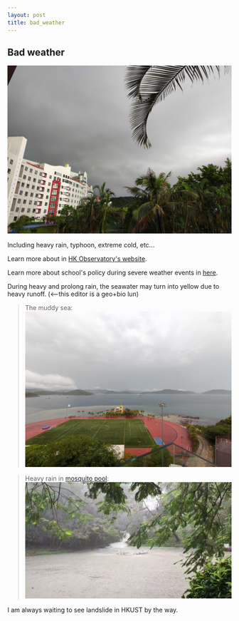 ```yaml
---
layout: post
title: bad_weather 
---
```

## Bad weather
![bbc](/media/bbc.jpg)

Including heavy rain, typhoon, extreme cold, etc...

Learn more about in [HK Observatory's website](https://www.hko.gov.hk/en/education/educational_resources_main.html).

Learn more about school's policy during severe weather events in [here](https://cmo.hkust.edu.hk/severe-weather-information). 

During heavy and prolong rain, the seawater may turn into yellow due to heavy runoff. (<--this editor is a geo+bio lun)

> The muddy sea: 
![the muddy sea](/media/muddy_sea.jpg)

> Heavy rain in [mosquito pool]():
![rain in mosq pool](/media/rain_mosquito_pool.png)


I am always waiting to see landslide in HKUST by the way. 